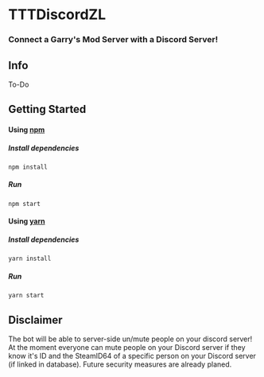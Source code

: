 # TTTDiscordZL
### Connect a Garry's Mod Server with a Discord Server!
## Info
To-Do
## Getting Started
#### Using [npm](https://www.npmjs.com/)
##### Install dependencies
`npm install`
##### Run
`npm start`
#### Using [yarn](https://yarnpkg.com/)
##### Install dependencies
`yarn install`
##### Run
`yarn start`
## Disclaimer
The bot will be able to server-side un/mute people on your discord server!
At the moment everyone can mute people on your Discord server if they know it's ID and the SteamID64 of a specific person on your Discord server (if linked in database).
Future security measures are already planed.
